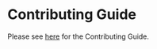 # Contributing Guide

Please see [here](https://deepworks-net.github.io/deepwork_docker_test_project/about/contributing/) for the Contributing Guide.